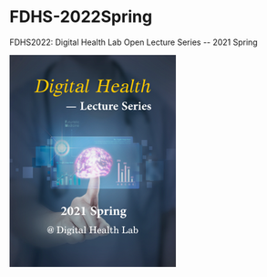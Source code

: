 # FDHS-2022Spring
FDHS2022: Digital Health Lab Open Lecture Series -- 2021 Spring

![digital health lecture series 2021 spring](https://github.com/monaen/DHLO-2021Spring/raw/main/lecture.png "digital health lecture series 2021 spring")

